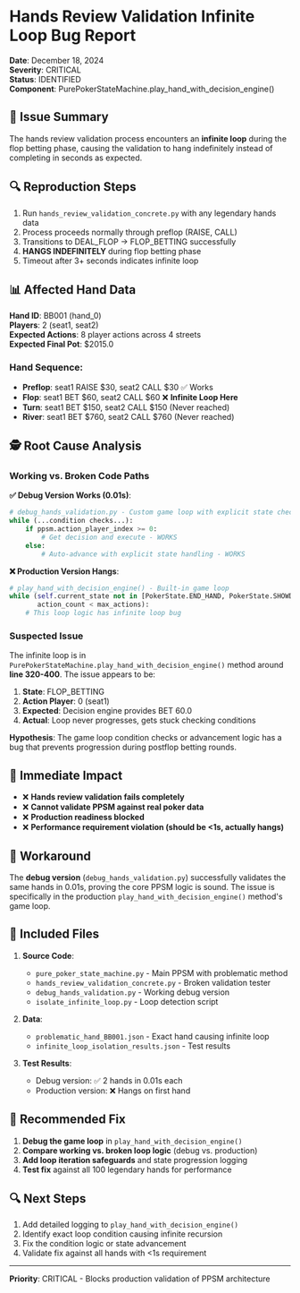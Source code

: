 # Hands Review Validation Infinite Loop Bug Report

**Date**: December 18, 2024  
**Severity**: CRITICAL  
**Status**: IDENTIFIED  
**Component**: PurePokerStateMachine.play_hand_with_decision_engine()  

## 🚨 **Issue Summary**

The hands review validation process encounters an **infinite loop** during the flop betting phase, causing the validation to hang indefinitely instead of completing in seconds as expected.

## 🔍 **Reproduction Steps**

1. Run `hands_review_validation_concrete.py` with any legendary hands data
2. Process proceeds normally through preflop (RAISE, CALL) 
3. Transitions to DEAL_FLOP → FLOP_BETTING successfully
4. **HANGS INDEFINITELY** during flop betting phase
5. Timeout after 3+ seconds indicates infinite loop

## 📊 **Affected Hand Data**

**Hand ID**: BB001 (hand_0)  
**Players**: 2 (seat1, seat2)  
**Expected Actions**: 8 player actions across 4 streets  
**Expected Final Pot**: $2015.0  

### Hand Sequence:
- **Preflop**: seat1 RAISE $30, seat2 CALL $30 ✅ Works
- **Flop**: seat1 BET $60, seat2 CALL $60 ❌ **Infinite Loop Here**
- **Turn**: seat1 BET $150, seat2 CALL $150 (Never reached)
- **River**: seat1 BET $760, seat2 CALL $760 (Never reached)

## 🕵️ **Root Cause Analysis**

### **Working vs. Broken Code Paths**

**✅ Debug Version Works (0.01s)**:
```python
# debug_hands_validation.py - Custom game loop with explicit state checks
while (...condition checks...):
    if ppsm.action_player_index >= 0:
        # Get decision and execute - WORKS
    else:
        # Auto-advance with explicit state handling - WORKS
```

**❌ Production Version Hangs**:
```python
# play_hand_with_decision_engine() - Built-in game loop
while (self.current_state not in [PokerState.END_HAND, PokerState.SHOWDOWN] and 
       action_count < max_actions):
    # This loop logic has infinite loop bug
```

### **Suspected Issue**

The infinite loop is in `PurePokerStateMachine.play_hand_with_decision_engine()` method around **line 320-400**. The issue appears to be:

1. **State**: FLOP_BETTING  
2. **Action Player**: 0 (seat1)  
3. **Expected**: Decision engine provides BET 60.0  
4. **Actual**: Loop never progresses, gets stuck checking conditions  

**Hypothesis**: The game loop condition checks or advancement logic has a bug that prevents progression during postflop betting rounds.

## 🎯 **Immediate Impact**

- ❌ **Hands review validation fails completely**  
- ❌ **Cannot validate PPSM against real poker data**  
- ❌ **Production readiness blocked**  
- ❌ **Performance requirement violation (should be <1s, actually hangs)**  

## 🔧 **Workaround**

The **debug version** (`debug_hands_validation.py`) successfully validates the same hands in 0.01s, proving the core PPSM logic is sound. The issue is specifically in the production `play_hand_with_decision_engine()` method's game loop.

## 📁 **Included Files**

1. **Source Code**:
   - `pure_poker_state_machine.py` - Main PPSM with problematic method
   - `hands_review_validation_concrete.py` - Broken validation tester
   - `debug_hands_validation.py` - Working debug version
   - `isolate_infinite_loop.py` - Loop detection script

2. **Data**:
   - `problematic_hand_BB001.json` - Exact hand causing infinite loop
   - `infinite_loop_isolation_results.json` - Test results

3. **Test Results**:
   - Debug version: ✅ 2 hands in 0.01s each
   - Production version: ❌ Hangs on first hand

## 🎯 **Recommended Fix**

1. **Debug the game loop** in `play_hand_with_decision_engine()` 
2. **Compare working vs. broken loop logic** (debug vs. production)
3. **Add loop iteration safeguards** and state progression logging
4. **Test fix** against all 100 legendary hands for performance

## 🔍 **Next Steps**

1. Add detailed logging to `play_hand_with_decision_engine()`
2. Identify exact loop condition causing infinite recursion  
3. Fix the condition logic or state advancement
4. Validate fix against all hands with <1s requirement

---

**Priority**: CRITICAL - Blocks production validation of PPSM architecture
